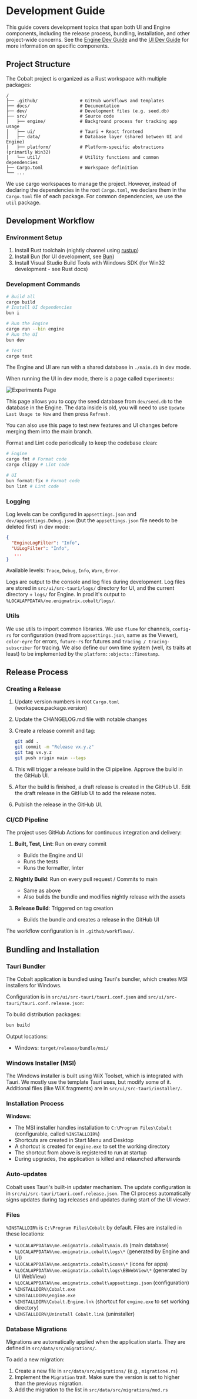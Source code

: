 # Development Guide

This guide covers development topics that span both UI and Engine components, including the release process, bundling, installation, and other project-wide concerns. See the [Engine Dev Guide](./DEV_GUIDE_Engine.md) and the [UI Dev Guide](./DEV_GUIDE_UI.md) for more information on specific components.

## Project Structure

The Cobalt project is organized as a Rust workspace with multiple packages:

```
/
├── .github/                # GitHub workflows and templates
├── docs/                   # Documentation
├── dev/                    # Development files (e.g. seed.db)
├── src/                    # Source code
│   ├── engine/             # Background process for tracking app usage
│   ├── ui/                 # Tauri + React frontend
│   ├── data/               # Database layer (shared between UI and Engine)
│   ├── platform/           # Platform-specific abstractions (primarily Win32)
│   └── util/               # Utility functions and common dependencies
├── Cargo.toml              # Workspace definition
└── ...
```

We use cargo workspaces to manage the project. However, instead of declaring the dependencies in the root `Cargo.toml`, we declare them in the `Cargo.toml` file of each package. For common dependencies, we use the `util` package.

## Development Workflow

### Environment Setup

1. Install Rust toolchain (nightly channel using [rustup](https://rustup.rs/))
2. Install Bun (for UI development, see [Bun](https://bun.sh/))
3. Install Visual Studio Build Tools with Windows SDK (for Win32 development - see Rust docs)

### Development Commands

```bash
# Build all
cargo build
# Install UI dependencies
bun i

# Run the Engine
cargo run --bin engine
# Run the UI
bun dev

# Test
cargo test
```

The Engine and UI are run with a shared database in `./main.db` in dev mode.

When running the UI in dev mode, there is a page called `Experiments`:

![Experiments Page](./assets/experiments.png)

This page allows you to copy the seed database from `dev/seed.db` to the database in the Engine.
The data inside is old, you will need to use `Update Last Usage to Now` and then press `Refresh`.

You can also use this page to test new features and UI changes before merging them into the main branch.

Format and Lint code periodically to keep the codebase clean:

```bash
# Engine
cargo fmt # Format code
cargo clippy # Lint code

# UI
bun format:fix # Format code
bun lint # Lint code
```

### Logging

Log levels can be configured in `appsettings.json` and `dev/appsettings.Debug.json` (but the `appsettings.json` file needs to be deleted first) in dev mode:

```json
{
  "EngineLogFilter": "Info",
  "UiLogFilter": "Info",
   ...
}
```

Available levels: `Trace`, `Debug`, `Info`, `Warn`, `Error`.

Logs are output to the console and log files during development. Log files are stored in `src/ui/src-tauri/logs/` directory for UI, and
the current directory + `logs/` for Engine. In prod it's output to `%LOCALAPPDATA%/me.enigmatrix.cobalt/logs/`.

### Utils

We use utils to import common libraries. We use `flume` for channels, 
`config-rs` for configuration (read from `appsettings.json`, same as the Viewer), `color-eyre` for errors, `future-rs` for futures and `tracing / tracing-subscriber` for tracing. We also define our own time system (well, its traits at least) to be implemented by the `platform::objects::Timestamp`.

## Release Process

### Creating a Release

1. Update version numbers in root `Cargo.toml` (workspace.package.version)

1. Update the CHANGELOG.md file with notable changes

1. Create a release commit and tag:
   ```bash
   git add .
   git commit -m "Release vx.y.z"
   git tag vx.y.z
   git push origin main --tags
   ```
1. This will trigger a release build in the CI pipeline. Approve the build in the GitHub UI.

1. After the build is finished, a draft release is created in the GitHub UI. Edit the draft release in the GitHub UI to add the release notes.

1. Publish the release in the GitHub UI.

### CI/CD Pipeline

The project uses GitHub Actions for continuous integration and delivery:

1. **Built, Test, Lint**: Run on every commit
   - Builds the Engine and UI
   - Runs the tests
   - Runs the formatter, linter

1. **Nightly Build**: Run on every pull request / Commits to main
   - Same as above
   - Also builds the bundle and modifies nightly release with the assets

2. **Release Build**: Triggered on tag creation
   - Builds the bundle and creates a release in the GitHub UI

The workflow configuration is in `.github/workflows/`.

## Bundling and Installation

### Tauri Bundler

The Cobalt application is bundled using Tauri's bundler, which creates MSI installers for Windows.

Configuration is in `src/ui/src-tauri/tauri.conf.json` and `src/ui/src-tauri/tauri.conf.release.json`:

To build distribution packages:
```bash
bun build
```

Output locations:
- Windows: `target/release/bundle/msi/`

### Windows Installer (MSI)

The Windows installer is built using WiX Toolset, which is integrated with Tauri.
We mostly use the template Tauri uses, but modify some of it. Additional files (like WiX fragments)
are in `src/ui/src-tauri/installer/`.

### Installation Process

**Windows**:
   - The MSI installer handles installation to `C:\Program Files\Cobalt` (configurable, called `%INSTALLDIR%`)
   - Shortcuts are created in Start Menu and Desktop
   - A shortcut is created for `engine.exe` to set the working directory
   - The shortcut from above is registered to run at startup
   - During upgrades, the application is killed and relaunched afterwards

### Auto-updates

Cobalt uses Tauri's built-in updater mechanism. The update configuration is in `src/ui/src-tauri/tauri.conf.release.json`.
The CI process automatically signs updates during tag releases and updates during start of the UI viewer.

### Files

`%INSTALLDIR%` is `C:\Program Files\Cobalt` by default. Files are installed in these locations:

- `%LOCALAPPDATA%\me.enigmatrix.cobalt\main.db` (main database)
- `%LOCALAPPDATA%\me.enigmatrix.cobalt\logs\*` (generated by Engine and UI)
- `%LOCALAPPDATA%\me.enigmatrix.cobalt\icons\*` (icons for apps)
- `%LOCALAPPDATA%\me.enigmatrix.cobalt\logs\EBWebView\*` (generated by UI WebView)
- `%LOCALAPPDATA%\me.enigmatrix.cobalt\appsettings.json` (configuration)
- `%INSTALLDIR%\Cobalt.exe`
- `%INSTALLDIR%\engine.exe`
- `%INSTALLDIR%\Cobalt.Engine.lnk` (shortcut for `engine.exe` to set working directory)
- `%INSTALLDIR%\Uninstall Cobalt.link` (uninstaller)

### Database Migrations

Migrations are automatically applied when the application starts. They are defined in `src/data/src/migrations/`.

To add a new migration:
1. Create a new file in `src/data/src/migrations/` (e.g., `migration4.rs`)
2. Implement the `Migration` trait. Make sure the version is set to higher than the previous migration.
3. Add the migration to the list in `src/data/src/migrations/mod.rs`
